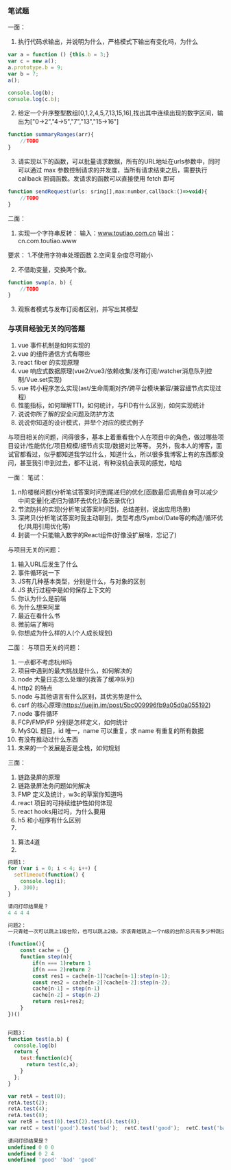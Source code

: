 ### 笔试题
一面：
1. 执行代码求输出，并说明为什么，严格模式下输出有变化吗，为什么
```js
var a = function () {this.b = 3;}
var c = new a();
a.prototype.b = 9;
var b = 7;
a();

console.log(b);
console.log(c.b);
```
2. 给定一个升序整型数组[0,1,2,4,5,7,13,15,16],找出其中连续出现的数字区间，输出为["0->2","4->5","7","13","15->16"]
```js
function summaryRanges(arr){
    //TODO
}
```
3. 请实现以下的函数，可以批量请求数据，所有的URL地址在urls参数中，同时可以通过 max 参数控制请求的并发度，当所有请求结束之后，需要执行 callback 回调函数。发请求的函数可以直接使用 fetch 即可
```js
function sendRequest(urls: sring[],max:number,callback:()=>void){
    //TODO
}
```
二面：

1. 实现一个字符串反转：
输入：www.toutiao.com.cn
输出：cn.com.toutiao.www

要求：
1.不使用字符串处理函数
2.空间复杂度尽可能小

2. 不借助变量，交换两个数。
```js
function swap(a, b) {
    //TODO
}
```
3. 观察者模式与发布订阅者区别，并写出其模型

### 与项目经验无关的问答题
1. vue 事件机制是如何实现的
2. vue 的组件通信方式有哪些
3. react fiber 的实现原理
4. vue 响应式数据原理(vue2/vue3/依赖收集/发布订阅/watcher消息队列控制/Vue.set实现)
5. vue 转小程序怎么实现(ast/生命周期对齐/跨平台模块兼容/兼容细节点实现过程)
6. 性能指标，如何理解TTI，如何统计，与FID有什么区别，如何实现统计
7. 说说你所了解的安全问题及防护方法
8. 说说你知道的设计模式，并举个对应的模式例子

与项目相关的问题，问得很多，基本上着重看我个人在项目中的角色，做过哪些项目设计/性能优化/项目规模/细节点实现/数据对比等等。
另外，我本人的博客，面试官都看过，似乎都知道我学过什么，知道什么，所以很多我博客上有的东西都没问，甚至我引申到过去，都不让说，有种没机会表现的感觉，哈哈

<!-- -------------------------- -->
一面：
笔试：
1. n阶楼梯问题(分析笔试答案时问到尾递归的优化[函数最后调用自身可以减少中间变量|化递归为循环去优化]/备忘录优化)
2. 节流防抖的实现(分析笔试答案时问到，总结差别，说出应用场景)
3. 深拷贝(分析笔试答案时我主动聊到，类型考虑/Symbol/Date等的构造/循环优化/共用引用优化等)
4. 封装一个只能输入数字的React组件(好像没扩展啥，忘记了)

与项目无关的问题：
1. 输入URL后发生了什么
2. 事件循环说一下
3. JS有几种基本类型，分别是什么，与对象的区别
4. JS 执行过程中是如何保存上下文的
5. 你认为什么是前端
6. 为什么想来阿里
7. 最近在看什么书
8. 微前端了解吗
9. 你想成为什么样的人(个人成长规划)

二面：
与项目无关的问题：
1. 一点都不考虑杭州吗
2. 项目中遇到的最大挑战是什么，如何解决的
3. node 大量日志怎么处理的(我答了缓冲队列)
4. http2 的特点
5. node 与其他语言有什么区别，其优劣势是什么
6. csrf 的核心原理(https://juejin.im/post/5bc009996fb9a05d0a055192)
7. node 事件循环
8. FCP/FMP/FP 分别是怎样定义，如何统计
9. MySQL 题目，id 唯一，name 可以重复，求 name 有重复的所有数据
10. 有没有推动过什么东西
11. 未来的一个发展是否是全栈，如何规划

三面：

1. 链路录屏的原理
2. 链路录屏法务问题如何解决
3. FMP 定义及统计，w3c的草案你知道吗
4. react 项目的可持续维护性如何体现
5. react hooks用过吗，为什么要用
6. h5 和小程序有什么区别
7. 

<!-- ------------------- -->
1. 算法4道
2. 
```js
问题1：
for (var i = 0; i < 4; i++) {
  setTimeout(function() {
    console.log(i);
  }, 300);
}

请问打印结果是？
4 4 4 4

问题2：
一只青蛙一次可以跳上1级台阶，也可以跳上2级。求该青蛙跳上一个n级的台阶总共有多少种跳法

(function(){
    const cache = {}
    function step(n){
        if(n === 1)return 1
        if(n === 2)return 2
        const res1 = cache[n-1]?cache[n-1]:step(n-1);
        const res2 = cache[n-2]?cache[n-2]:step(n-2);
        cache[n-1] = step(n-1)
        cache[n-2] = step(n-2)
        return res1+res2;
    }
})()


问题3：
function test(a,b) {
  console.log(b)
  return {
    test:function(c){
      return test(c,a);
    }
  };
}

var retA = test(0);  
retA.test(2);  
retA.test(4);  
retA.test(8);
var retB = test(0).test(2).test(4).test(8);
var retC = test('good').test('bad');  retC.test('good');  retC.test('bad');
 
请问打印结果是？
undefined 0 0 0
undefined 0 2 4
undefined 'good' 'bad' 'good'
```